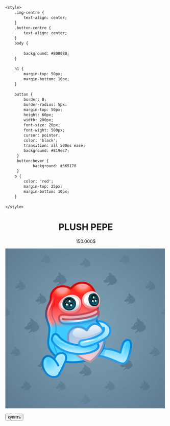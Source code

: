 <html lang="en">
<head>
    <meta charset="UTF-8">
    <title>Mini App</title>

    <style>
        .img-centre {
            text-align: center;
        }
        .button-centre {
            text-align: center;
        }
        body {

            background: #808080;
        }

        h1 {
            margin-top: 50px;
            margin-bottom: 10px;
        }

        button {
            border: 0;
            border-radius: 5px:
            margin-top: 50px;
            height: 60px;
            width: 200px;
            font-size: 20px;
            font-wight: 500px;
            cursor: pointer;
            color: 'black';
            transition: all 500ms ease;
            background: #819ec7;
         }
         button:hover {
                background: #365178
         }
        p {
            color: 'red';
            margin-top: 25px;
            margin-bottom: 10px;
        }

    </style>
</head>
<body>
    <div>
        <h1 align="center">PLUSH PEPE</h1>
        <p align="center">150.000$</p>
        <div class="img-centre"> <img src="Pepe.png"> </div>
        <p>              </p>
        <div class="button-centre"> <button id ="buy">купить</button> </div>
    </div>
    <script src="https://telegram.org/js/telegram-web-app.js?59"></script>
</body>
</html>
